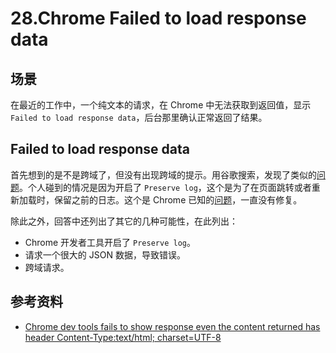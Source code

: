 # 28.Chrome Failed to load response data
## <a name="situation"></a> 场景
在最近的工作中，一个纯文本的请求，在 Chrome 中无法获取到返回值，显示 `Failed to load response data`，后台那里确认正常返回了结果。

## Failed to load response data
首先想到的是不是跨域了，但没有出现跨域的提示。用谷歌搜索，发现了类似的[问题][url-stackoverflow-question]。个人碰到的情况是因为开启了 `Preserve log`，这个是为了在页面跳转或者重新加载时，保留之前的日志。这个是 Chrome 已知的[问题][url-chrome-issues]，一直没有修复。

除此之外，回答中还列出了其它的几种可能性，在此列出：
- Chrome 开发者工具开启了 `Preserve log`。
- 请求一个很大的 JSON 数据，导致错误。
- 跨域请求。

## 参考资料
- [Chrome dev tools fails to show response even the content returned has header Content-Type:text/html; charset=UTF-8][url-stackoverflow-question]

[url-repository-images]:https://xxholic.github.io/segment/images

[url-stackoverflow-question]:https://stackoverflow.com/questions/38924798/chrome-dev-tools-fails-to-show-response-even-the-content-returned-has-header-con/38925237#38925237
[url-chrome-issues]:https://bugs.chromium.org/p/chromium/issues/detail?id=141129





